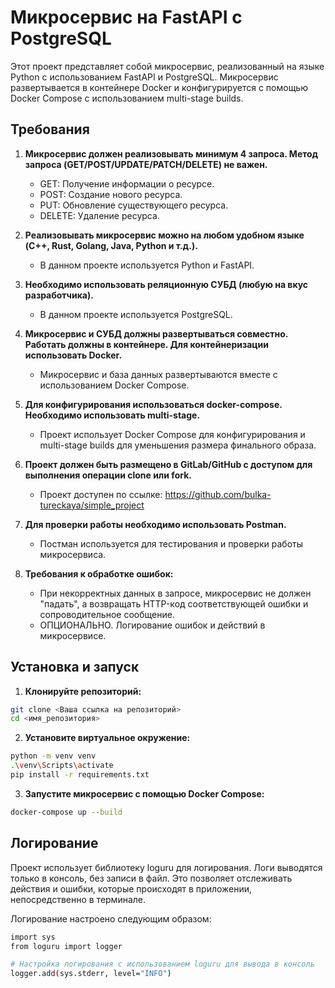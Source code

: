 # Микросервис на FastAPI с PostgreSQL

Этот проект представляет собой микросервис, реализованный на языке Python с использованием FastAPI и PostgreSQL. Микросервис развертывается в контейнере Docker и конфигурируется с помощью Docker Compose с использованием multi-stage builds.

## Требования

1. **Микросервис должен реализовывать минимум 4 запроса. Метод запроса (GET/POST/UPDATE/PATCH/DELETE) не важен.**
   - GET: Получение информации о ресурсе.
   - POST: Создание нового ресурса.
   - PUT: Обновление существующего ресурса.
   - DELETE: Удаление ресурса.

2. **Реализовывать микросервис можно на любом удобном языке (C++, Rust, Golang, Java, Python и т.д.).**
   - В данном проекте используется Python и FastAPI.

3. **Необходимо использовать реляционную СУБД (любую на вкус разработчика).**
   - В данном проекте используется PostgreSQL.

4. **Микросервис и СУБД должны развертываться совместно. Работать должны в контейнере. Для контейнеризации использовать Docker.**
   - Микросервис и база данных развертываются вместе с использованием Docker Compose.

5. **Для конфигурирования использоваться docker-compose. Необходимо использовать multi-stage.**
   - Проект использует Docker Compose для конфигурирования и multi-stage builds для уменьшения размера финального образа.

6. **Проект должен быть размещено в GitLab/GitHub с доступом для выполнения операции clone или fork.**
   - Проект доступен по ссылке: https://github.com/bulka-tureckaya/simple_project

7. **Для проверки работы необходимо использовать Postman.**
   - Постман используется для тестирования и проверки работы микросервиса.

8. **Требования к обработке ошибок:**
   - При некорректных данных в запросе, микросервис не должен "падать", а возвращать HTTP-код соответствующей ошибки и сопроводительное сообщение.
   - ОПЦИОНАЛЬНО. Логирование ошибок и действий в микросервисе.

## Установка и запуск

1. **Клонируйте репозиторий:**

```bash
git clone <Ваша ссылка на репозиторий>
cd <имя_репозитория>
```

2. **Установите виртуальное окружение:**

```bash
python -m venv venv
.\venv\Scripts\activate
pip install -r requirements.txt
```
3. **Запустите микросервис с помощью Docker Compose:**

```bash
docker-compose up --build
```

## Логирование

Проект использует библиотеку loguru для логирования. Логи выводятся только в консоль, без записи в файл. Это позволяет отслеживать действия и ошибки, которые происходят в приложении, непосредственно в терминале.

Логирование настроено следующим образом:

```bash
import sys
from loguru import logger

# Настройка логирования с использованием loguru для вывода в консоль
logger.add(sys.stderr, level="INFO")
```
